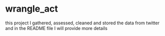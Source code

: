 # wrangle_act
this project I gathered, assessed, cleaned and stored the data from twitter and in the README file I will provide more details
